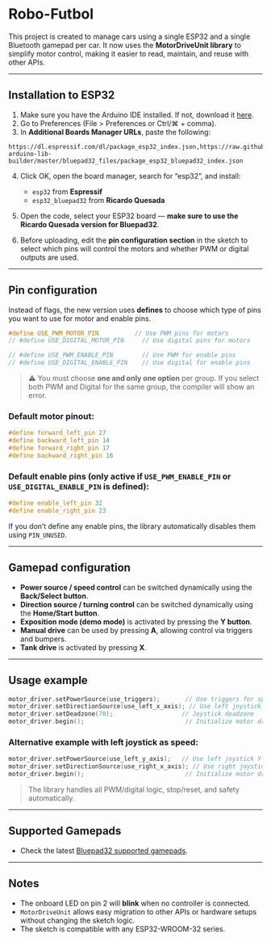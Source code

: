 # Robo-Futbol

This project is created to manage cars using a single ESP32 and a single Bluetooth gamepad per car.
It now uses the **MotorDriveUnit library** to simplify motor control, making it easier to read, maintain, and reuse with other APIs.

---

## Installation to ESP32

1. Make sure you have the Arduino IDE installed. If not, download it [here](https://www.arduino.cc/en/software/#ide).
2. Go to Preferences (File > Preferences or Ctrl/⌘ + comma).
3. In **Additional Boards Manager URLs**, paste the following:

```
https://dl.espressif.com/dl/package_esp32_index.json,https://raw.githubusercontent.com/ricardoquesada/esp32-arduino-lib-builder/master/bluepad32_files/package_esp32_bluepad32_index.json
```

4. Click OK, open the board manager, search for “esp32”, and install:

   * `esp32` from **Espressif**
   * `esp32_bluepad32` from **Ricardo Quesada**
5. Open the code, select your ESP32 board — **make sure to use the Ricardo Quesada version for Bluepad32**.
6. Before uploading, edit the **pin configuration section** in the sketch to select which pins will control the motors and whether PWM or digital outputs are used.

---

## Pin configuration

Instead of flags, the new version uses **defines** to choose which type of pins you want to use for motor and enable pins.

```cpp
#define USE_PWM_MOTOR_PIN          // Use PWM pins for motors
// #define USE_DIGITAL_MOTOR_PIN     // Use digital pins for motors

// #define USE_PWM_ENABLE_PIN        // Use PWM for enable pins
// #define USE_DIGITAL_ENABLE_PIN    // Use digital for enable pins
```

> ⚠️ You must choose **one and only one option** per group.
> If you select both PWM and Digital for the same group, the compiler will show an error.

### Default motor pinout:

```cpp
#define forward_left_pin 27
#define backward_left_pin 14
#define forward_right_pin 17
#define backward_right_pin 16
```

### Default enable pins (only active if `USE_PWM_ENABLE_PIN` or `USE_DIGITAL_ENABLE_PIN` is defined):

```cpp
#define enable_left_pin 32
#define enable_right_pin 23
```

If you don’t define any enable pins, the library automatically disables them using `PIN_UNUSED`.

---

## Gamepad configuration

* **Power source / speed control** can be switched dynamically using the **Back/Select button**.
* **Direction source / turning control** can be switched dynamically using the **Home/Start button**.
* **Exposition mode (demo mode)** is activated by pressing the **Y button**.
* **Manual drive** can be used by pressing **A**, allowing control via triggers and bumpers.
* **Tank drive** is activated by pressing **X**.

---

## Usage example

```cpp
motor_driver.setPowerSource(use_triggers);       // Use triggers for speed
motor_driver.setDirectionSource(use_left_x_axis); // Use left joystick X-axis for turning
motor_driver.setDeadzone(70);                   // Joystick deadzone
motor_driver.begin();                            // Initialize motor driver
```

### Alternative example with left joystick as speed:

```cpp
motor_driver.setPowerSource(use_left_y_axis);   // Use left joystick Y-axis for speed
motor_driver.setDirectionSource(use_right_x_axis); // Use right joystick X-axis for turning
motor_driver.begin();                            // Initialize motor driver
```

> The library handles all PWM/digital logic, stop/reset, and safety automatically.

---

## Supported Gamepads

* Check the latest [Bluepad32 supported gamepads](https://bluepad32.readthedocs.io/en/latest/supported_gamepads/).

---

## Notes

* The onboard LED on pin 2 will **blink** when no controller is connected.
* `MotorDriveUnit` allows easy migration to other APIs or hardware setups without changing the sketch logic.
* The sketch is compatible with any ESP32-WROOM-32 series.
